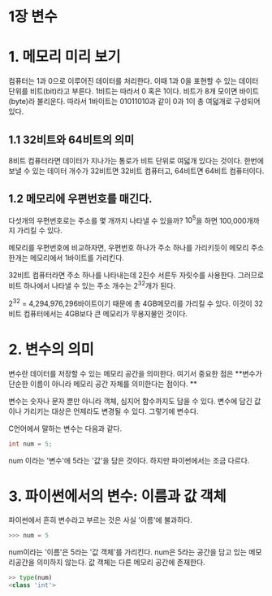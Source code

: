 # 1장 변수

# 1. 메모리 미리 보기

컴퓨터는 1과 0으로 이루어진 데이터를 처리한다. 이때 1과 0을 표현할 수 있는 데이터 단위를 비트(bit)라고 부른다. 1비트는 따라서 0 혹은 1이다. 비트가 8개 모이면 바이트(byte)라 불리운다. 따라서 1바이트는 01011010과 같이 0과 1이 총 여덟개로 구성되어 있다.

## 1.1 32비트와 64비트의 의미
8비트 컴퓨터라면 데이터가 지나가는 통로가 비트 단위로 여덟개 있다는 것이다. 한번에 보낼 수 있는 데이터 개수가 32비트면 32비트 컴퓨터고, 64비트면 64비트 컴퓨터이다.

## 1.2 메모리에 우편번호를 매긴다.

다섯개의 우편번호로는 주소를 몇 개까지 나타낼 수 있을까? $10^{5}$을 하면 100,000개까지 가리킬 수 있다.

메모리를 우편번호에 비교하자면, 우편번호 하나가 주소 하나를 가리키듯이 메모리 주소 한개는 메모리에서 1바이트를 가리킨다.

32비트 컴퓨터라면 주소 하나를 나타내는데 2진수 서른두 자릿수를 사용한다. 그러므로 비트 하나에서 나타낼 수 있는 주소 개수는 $2^{32}$개가 된다.

$2^{32}$ = 4,294,976,296바이트이기 때문에 총 4GB메모리를 가리킬 수 있다. 이것이 32비트 컴퓨터에서는 4GB보다 큰 메모리가 무용지물인 것이다.

# 2. 변수의 의미

변수란 데이터를 저장할 수 있는 메모리 공간을 의미한다. 여기서 중요한 점은 **변수가 단순한 이름이 아니라 메모리 공간 자체를 의미한다는 점이다. **

변수는 숫자나 문자 뿐만 아니라 객체, 심지어 함수까지도 담을 수 있다. 변수에 담긴 값이나 가리키는 대상은 언제라도 변경될 수 있다. 그렇기에 변수다.

C언어에서 말하는 변수는 다음과 같다.

```C
int num = 5;
```
num 이라는 '변수'에 5라는 '값'을 담은 것이다. 하지만 파이썬에서는 조금 다르다.

# 3. 파이썬에서의 변수: 이름과 값 객체

파이썬에서 흔히 변수라고 부르는 것은 사실 '이름'에 불과하다.
```py
>>> num = 5
```
num이라는 '이름'은 5라는 '값 객체'를 가리킨다. num은 5라는 공간을 담고 있는 메모리공간을 의미하지 않는다. 값 객체는 다른 메모리 공간에 존재한다.

```py
>> type(num)
<class 'int'>
```


